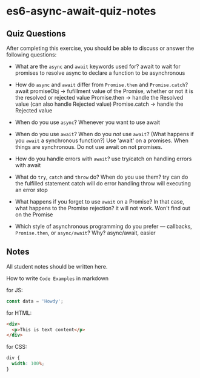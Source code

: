 # es6-async-await-quiz-notes

## Quiz Questions

After completing this exercise, you should be able to discuss or answer the following questions:

- What are the `async` and `await` keywords used for?
  await to wait for promises to resolve
  async to declare a function to be asynchronous

- How do `async` and `await` differ from `Promise.then` and `Promise.catch`?
  await promiseObj -> fufillment value of the Promise, whether or not it is the resolved or rejected value
  Promise.then -> handle the Resolved value (can also handle Rejected value)
  Promise.catch -> handle the Rejected value

- When do you use `async`?
  Whenever you want to use await

- When do you use `await`? When do you _not_ use `await`? (What happens if you `await` a synchronous function?)
  Use 'await' on a promises.
  When things are synchronous.
  Do not use await on not promises.

- How do you handle errors with `await`?
  use try/catch on handling errors with await

- What do `try`, `catch` and `throw` do? When do you use them?
  try can do the fulfilled statement
  catch will do error handling
  throw will executing an error stop

- What happens if you forget to use `await` on a Promise? In that case, what happens to the Promise rejection?
  it will not work. Won't find out on the Promise

- Which style of asynchronous programming do you prefer — callbacks, `Promise.then`, or `async/await`? Why?
  async/await, easier

## Notes

All student notes should be written here.

How to write `Code Examples` in markdown

for JS:

```javascript
const data = 'Howdy';
```

for HTML:

```html
<div>
  <p>This is text content</p>
</div>
```

for CSS:

```css
div {
  width: 100%;
}
```
